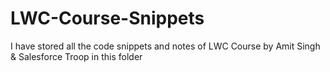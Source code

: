 # LWC-Course-Snippets
I have stored all the code snippets and notes of LWC Course by Amit Singh & Salesforce Troop in this folder
